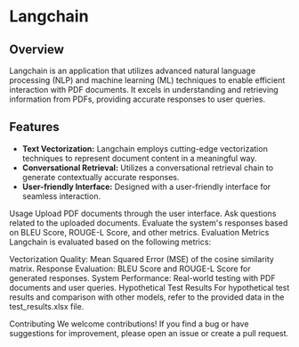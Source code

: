 # Langchain

## Overview

Langchain is an application that utilizes advanced natural language processing (NLP) and machine learning (ML) techniques to enable efficient interaction with PDF documents. It excels in understanding and retrieving information from PDFs, providing accurate responses to user queries.

## Features

- **Text Vectorization:** Langchain employs cutting-edge vectorization techniques to represent document content in a meaningful way.
- **Conversational Retrieval:** Utilizes a conversational retrieval chain to generate contextually accurate responses.
- **User-friendly Interface:** Designed with a user-friendly interface for seamless interaction.

Usage
Upload PDF documents through the user interface.
Ask questions related to the uploaded documents.
Evaluate the system's responses based on BLEU Score, ROUGE-L Score, and other metrics.
Evaluation Metrics
Langchain is evaluated based on the following metrics:

Vectorization Quality: Mean Squared Error (MSE) of the cosine similarity matrix.
Response Evaluation: BLEU Score and ROUGE-L Score for generated responses.
System Performance: Real-world testing with PDF documents and user queries.
Hypothetical Test Results
For hypothetical test results and comparison with other models, refer to the provided data in the test_results.xlsx file.

Contributing
We welcome contributions! If you find a bug or have suggestions for improvement, please open an issue or create a pull request.



